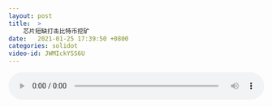 ```yaml
---
layout: post
title:  >
    芯片短缺打击比特币挖矿
date:   2021-01-25 17:39:50 +0800
categories: solidot
video-id: JWMIckYSS6U
---
```


<audio src="/assets/acf9738f9e5f83481d4bb34e6fd9de12.mp3" style="width: 100%;" controls></audio>

